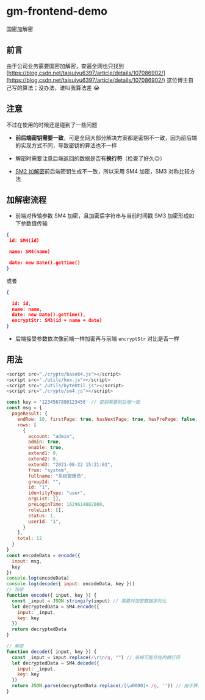 # gm-frontend-demo
国密加解密

## 前言

由于公司业务需要国密加解密，查遍全网也只找到 [https://blog.csdn.net/taisuiyu6397/article/details/107086902/](https://blog.csdn.net/taisuiyu6397/article/details/107086902/) 这位博主自己写的算法；没办法，谁叫我算法差 😭

## 注意

不过在使用的时候还是碰到了一些问题

- **前后端密钥需要一致**，可是全网大部分解决方案都是密钥不一致，因为前后端的实现方式不同，导致密钥的算法也不一样

- 解密时需要注意后端返回的数据是否有**换行符**（检查了好久😥）

- [SM2 加解密](https://github.com/imondo/gm-crypto)前后端密钥生成不一致，所以采用 SM4 加密，SM3 对称比较方法

## 加解密流程

- 前端对传输参数 SM4 加密，且加密后字符串与当前时间戳 SM3 加密形成如下参数值传输

```json
{
 id: SM4(id)

 name: SM4(name)

 date: new Date().getTime()
}
```

或者

```json
{

  id: id,
  name: name,
  date: new Date().getTime(),
  encryptStr: SM3(id + name + date)
}
```

- 后端接受参数依次像前端一样加密再与前端 `encryptStr` 对比是否一样

## 用法

```js
<script src="./crypto/base64.js"></script>
<script src="./utils/hex.js"></script>
<script src="./utils/byteUtil.js"></script>
<script src="./crypto/sm4.js"></script>

const key = '1234567890123456' // 密钥需要前后端一致
const msg = {
  pageResult: {
    endRow: 10, firstPage: true, hasNextPage: true, hasPrePage: false, index: 0,
    rows: [
      {
        account: "admin",
        admin: true,
        enable: true,
        extend1: 0,
        extend2: 0,
        extend3: "2021-08-22 15:21:02",
        from: "system",
        fullname: "系统管理员",
        groupId: "",
        id: "1",
        identityType: "user",
        orgList: [],
        preLoginTime: 1629614882000,
        roleList: [],
        status: 1,
        userId: "1",
      }
    ],
    total: 12
  }
}
const encodeData = encode({
  input: msg,
  key
})
console.log(encodeData)
console.log(decode({ input: encodeData, key }))
// 加密
function encode({ input, key }) {
  const _input = JSON.stringify(input) // 需要对加密数据序列化
  let decryptedData = SM4.encode({
    input: _input,
    key: key
  })
  return decryptedData
}

// 解密
function decode({ input, key }) {
  const _input = input.replace(/\r\n/g, "") // 去掉可能存在的换行符
  let decryptedData = SM4.decode({
    input: _input,
    key: key
  })
  return JSON.parse(decryptedData.replace(/[\u0000]+./g, '')) // 由于算法补全，需要去掉 [\u0000]
}

```
